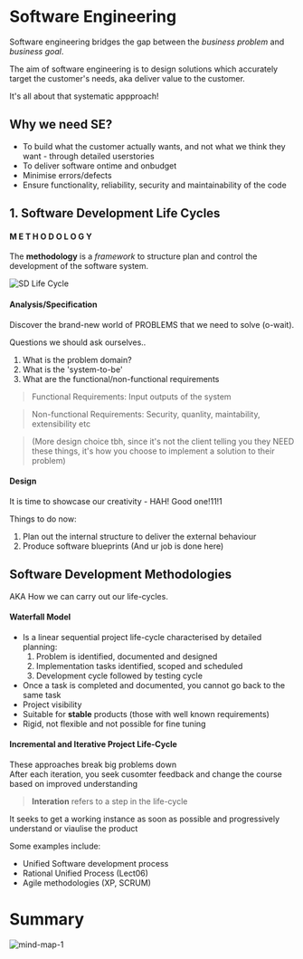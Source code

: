 # Software Engineering 

Software engineering bridges the gap between the *business problem* and *business goal*. 

The aim of software engineering is to design solutions which accurately target the customer's needs, aka deliver value to the customer. 

It's all about that systematic appproach!  

## Why we need SE? 

* To build what the customer actually wants, and not what we think they want - through detailed userstories 
* To deliver software ontime and onbudget 
* Minimise errors/defects 
* Ensure functionality, reliability, security and maintainability of the code 

## 1. Software Development Life Cycles

#### M E T H O D O L O G Y 

The **methodology** is a *framework* to structure plan and control the development of the software system. 

![SD Life Cycle](/images/SD_life_cycle.png) 

#### Analysis/Specification 

Discover the brand-new world of PROBLEMS that we need to solve (o-wait).   

Questions we should ask ourselves..

1. What is the problem domain? 
2. What is the 'system-to-be' 
3. What are the functional/non-functional requirements 

> Functional Requirements: Input outputs of the system   

> Non-functional Requirements: Security, quanlity, maintability, extensibility etc   

> (More design choice tbh, since it's not the client telling you they NEED these things, it's how you choose to implement a solution to their problem)

#### Design 

It is time to showcase our creativity - HAH! Good one!11!1 

Things to do now: 
1.  Plan out the internal structure to deliver the external behaviour 
2. Produce software blueprints (And ur job is done here) 

## Software Development Methodologies 

AKA How we can carry out our life-cycles.  

#### Waterfall Model 

* Is a linear sequential project life-cycle characterised by detailed planning:    
  1. Problem is identified, documented and designed 
  2. Implementation tasks identified, scoped and scheduled 
  3. Development cycle followed by testing cycle
* Once a task is completed and documented, you cannot go back to the same task 
* Project visibility 
* Suitable for **stable** products (those with well known requirements)  
* Rigid, not flexible and not possible for fine tuning 

#### Incremental and Iterative Project Life-Cycle 
These approaches break big problems down   
After each iteration, you seek cusomter feedback and change the course based on improved understanding   

> **Interation** refers to a step in the life-cycle

It seeks to get a working instance as soon as possible and progressively understand or viaulise the product  

Some examples include: 
* Unified Software development process  
* Rational Unified Process (Lect06)
* Agile methodologies (XP, SCRUM) 

# Summary
![mind-map-1](/images/mind_map_1.png)





  
 
